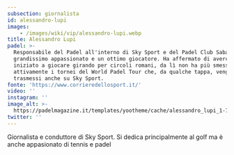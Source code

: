 ```yaml
---
subsection: giornalista
id: alessandro-lupi
images: 
    - /images/wiki/vip/alessandro-lupi.webp
title: Alessandro Lupi
padel: >-
  Responsabile del Padel all'interno di Sky Sport e del Padel Club Sabaudia è un
  grandissimo appassionato e un ottimo giocatore. Ha affermato di averci
  iniziato a giocare girando per circoli romani, da lì non ha più smesso. Segue
  attivamente i tornei del World Padel Tour che, da qualche tappa, vengono
  trasmessi anche su Sky Sport.
fonte: 'https://www.corrieredellosport.it/'
video: ''
instagram: ''
image_alt: >-
  https://padelmagazine.it/templates/yootheme/cache/alessandro_lupi_1-7ffb453a.jpeg
twitter: ''
---
```

Giornalista e conduttore di Sky Sport. Si dedica principalmente al golf ma è anche appasionato di tennis e padel
